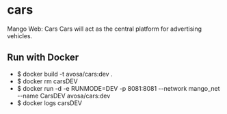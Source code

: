 # cars
Mango Web: Cars
Cars will act as the central platform for advertising vehicles.

## Run with Docker
* $ docker build -t avosa/cars:dev .
* $ docker rm carsDEV
* $ docker run -d -e RUNMODE=DEV -p 8081:8081 --network mango_net --name CarsDEV avosa/cars:dev 
* $ docker logs carsDEV